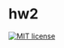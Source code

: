 # hw2

[![MIT license](https://img.shields.io/badge/license-MIT-blue.svg)](https://github.com/sandwwraith/fp-homework/blob/master/hw2/LICENSE)
